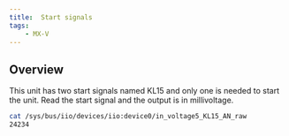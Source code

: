 ```yaml
---
title:  Start signals
tags:
    - MX-V
---
```

## Overview

This unit has two start signals named KL15 and only one is needed to start the unit.
Read the start signal and the output is in millivoltage.

```bash
cat /sys/bus/iio/devices/iio:device0/in_voltage5_KL15_AN_raw
24234
```